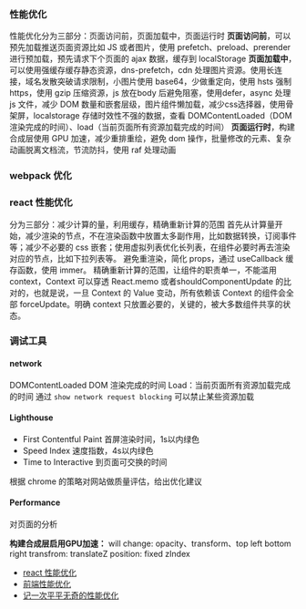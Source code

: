 ### 性能优化
性能优化分为三部分：页面访问前，页面加载中，页面运行时
**页面访问前**，可以预先加载推送页面资源比如 JS 或者图片，使用 prefetch、preload、prerender 进行预加载，预先请求下个页面的 ajax 数据，缓存到 localStorage
**页面加载中**，可以使用强缓存缓存静态资源，dns-prefetch，cdn 处理图片资源。使用长连接，域名发散突破请求限制，小图片使用 base64，少做重定向，使用 hsts 强制 https，使用 gzip 压缩资源，js 放在body 后避免阻塞，使用defer，async 处理 js 文件，减少 DOM 数量和嵌套层级，图片组件懒加载，减少css选择器，使用骨架屏，localstorage 存储时效性不强的数据，查看 DOMContentLoaded（DOM渲染完成的时间）、load（当前页面所有资源加载完成的时间）
**页面运行时**，构建合成层使用 GPU 加速，减少重排重绘，避免 dom 操作，批量修改的元素、复杂动画脱离文档流，节流防抖，使用 raf 处理动画

### webpack 优化

### react 性能优化
分为三部分：减少计算的量，利用缓存，精确重新计算的范围
首先从计算量开始，减少渲染的节点，不在渲染函数中放置太多副作用，比如数据转换，订阅事件等；减少不必要的 css 嵌套；使用虚拟列表优化长列表，在组件必要时再去渲染对应的节点，比如下拉列表等。
避免重渲染，简化 props，通过 useCallback 缓存函数，使用 immer。
精确重新计算的范围，让组件的职责单一，不能滥用 context，Context 可以穿透 React.memo 或者shouldComponentUpdate 的比对的，也就是说，一旦 Context 的 Value 变动，所有依赖该 Context 的组件会全部 forceUpdate。明确 context 只放置必要的，关键的，被大多数组件共享的状态。

### 调试工具
#### network
DOMContentLoaded DOM 渲染完成的时间
Load：当前页面所有资源加载完成的时间
通过 `show network request blocking` 可以禁止某些资源加载

#### Lighthouse
- First Contentful Paint 首屏渲染时间，1s以内绿色
- Speed Index 速度指数，4s以内绿色
- Time to Interactive 到页面可交换的时间

根据 chrome 的策略对网站做质量评估，给出优化建议

#### Performance
对页面的分析


**构建合成层启用GPU加速：**
will change: opacity、transform、top left bottom right
transfrom: translateZ
position: fixed
zIndex


- [react 性能优化](https://juejin.cn/post/6844903865926549511)
- [前端性能优化](https://juejin.cn/post/6911472693405548557)
- [记一次平平无奇的性能优化](https://juejin.cn/post/7008963334879838216)
